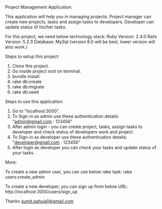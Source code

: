 Project Management Application:

This application will help you in managing projects. Project manager can create new projects, tasks and assign tasks to developers. Developer can update status of his/her tasks.

For this project, we need below technology stack:
Ruby Version: 2.4.0
Rails Version: 5.2.3
Database: MySql (version 8.0 will be best, lower version will also work.)


Steps to setup this project:

1. Clone this project.
2. Go inside project root on terminal.
3. bundle install.
4. rake db:create
5. rake db:migrate
6. rake db:seed

Steps to use this application:
1. Go to "localhost:3000".
2. To Sign-in as admin use these authentication details: "admin@gmail.com : 123456"
3. After admin login - you can create project, tasks, assign tasks to developer and check status of developers work and project.
4. To Sign-in as developer use these authentication details: "developer@gmail.com : 123456"
5. After login as developer you can check your tasks and update status of your tasks.


More:

To create a new admin user, you can use below rake task: 
rake users:create_admin

To create a new developer, you can sign up from below URL:
http://localhost:3000/users/sign_up




Thanks
sumit.pahuja1@gmail.com